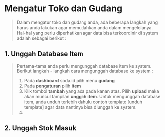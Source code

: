 # Mengatur Toko dan Gudang
> Dalam mengatur toko dan gudang anda, ada beberapa langkah yang harus anda lakukan agar memudahkan anda dalam mengelolanya. Hal-hal yang perlu diperhatikan agar data bisa terkoordinir di system adalah sebagai berikut :
## 1. Unggah Database Item
> Pertama-tama anda perlu mengunggah database item ke system. Berikut langkah - langkah cara mengunggah database ke system :
> 1. Pada **dashboard** soda.id pilih menu **gudang**
> 2. Pada **pengaturan** pilih **item**
> 3. Klik tombol **tambah** yang ada pada kanan atas. Pilih **upload** maka akan muncul tampilan **unggah item**. Untuk mengunggah database item, anda unduh terlebih dahulu contoh template [unduh template] agar data nantinya bisa diunggah ke system. 
> 4. 
## 2. Unggah Stok Masuk
